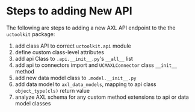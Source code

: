 # Steps to adding New API

The following are steps to adding a new AXL API endpoint to the the `uctoolkit` package:

 1. add class API to correct `uctoolkit.api` module
 1. define custom class-level attributes
 1. add api Class to `.api.__init__.py`'s `__all__` list
 1. add api to connectors import and `UCMAXLConnector` class `__init__` method
 1. add new data model class to `.model.__init__.py`
 1. add data model to `axl_data_models`, mapping to api class `object_type(cls)` return value
 1. analyze AXL schema for any custom method extensions to api or data model classes
